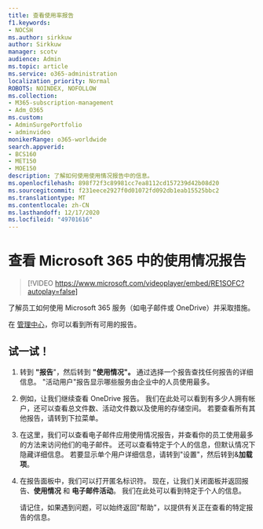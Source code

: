 ```yaml
---
title: 查看使用率报告
f1.keywords:
- NOCSH
ms.author: sirkkuw
author: Sirkkuw
manager: scotv
audience: Admin
ms.topic: article
ms.service: o365-administration
localization_priority: Normal
ROBOTS: NOINDEX, NOFOLLOW
ms.collection:
- M365-subscription-management
- Adm_O365
ms.custom:
- AdminSurgePortfolio
- adminvideo
monikerRange: o365-worldwide
search.appverid:
- BCS160
- MET150
- MOE150
description: 了解如何使用使用情况报告中的信息。
ms.openlocfilehash: 898f72f3c89981cc7ea8112cd157239d42b08d20
ms.sourcegitcommit: f231eece2927f0d01072fd092db1eab15525bbc2
ms.translationtype: MT
ms.contentlocale: zh-CN
ms.lasthandoff: 12/17/2020
ms.locfileid: "49701616"
---
```

# <a name="review-usage-reports-in-microsoft-365"></a>查看 Microsoft 365 中的使用情况报告

> [!VIDEO https://www.microsoft.com/videoplayer/embed/RE1SOFC?autoplay=false]

了解员工如何使用 Microsoft 365 服务（如电子邮件或 OneDrive）并采取措施。

在 [管理中心](https://admin.microsoft.com)，你可以看到所有可用的报告。

## <a name="try-it"></a>试一试！

1. 转到 **"报告**"，然后转到 **"使用情况"。** 通过选择一个报告查找任何报告的详细信息。 "活动用户"报告显示哪些服务由企业中的人员使用最多。
1. 例如，让我们继续查看 OneDrive 报告。 我们在此处可以看到有多少人拥有帐户，还可以查看总文件数、活动文件数以及使用的存储空间。 若要查看所有其他报告，请转到下拉菜单。
1. 在这里，我们可以查看电子邮件应用使用情况报告，并查看你的员工使用最多的方法来访问他们的电子邮件。 还可以查看特定于个人的信息，但默认情况下隐藏详细信息。 若要显示单个用户详细信息，请转到"设置"，然后转到&**加载项**。 
1. 在报告面板中，我们可以打开匿名标识符。 现在，让我们关闭面板并返回报告、**使用情况** 和 **电子邮件活动**。  我们在此处可以看到特定于个人的信息。

    请记住，如果遇到问题，可以始终返回"帮助"，以提供有关正在查看的特定报告的信息。